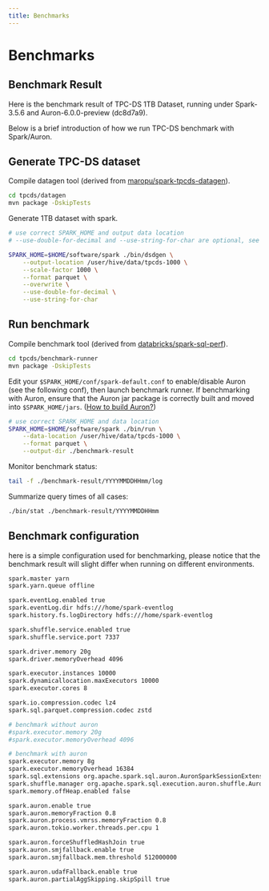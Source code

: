 ```yaml
---
title: Benchmarks
---
```


# Benchmarks

## Benchmark Result

Here is the benchmark result of TPC-DS 1TB Dataset, running under Spark-3.5.6 and Auron-6.0.0-preview (dc8d7a9).

<BenchmarkChart />

Below is a brief introduction of how we run TPC-DS benchmark with Spark/Auron.

## Generate TPC-DS dataset

Compile datagen tool (derived from [maropu/spark-tpcds-datagen](https://github.com/maropu/spark-tpcds-datagen])).
```bash
cd tpcds/datagen
mvn package -DskipTests
```

Generate 1TB dataset with spark.
```bash
# use correct SPARK_HOME and output data location
# --use-double-for-decimal and --use-string-for-char are optional, see dsdgen usage

SPARK_HOME=$HOME/software/spark ./bin/dsdgen \
    --output-location /user/hive/data/tpcds-1000 \
    --scale-factor 1000 \
    --format parquet \
    --overwrite \
    --use-double-for-decimal \
    --use-string-for-char
```

## Run benchmark

Compile benchmark tool (derived from [databricks/spark-sql-perf](https://github.com/databricks/spark-sql-perf)).
```bash
cd tpcds/benchmark-runner
mvn package -DskipTests
```

Edit your `$SPARK_HOME/conf/spark-default.conf` to enable/disable Auron (see the following conf), then launch benchmark runner.
If benchmarking with Auron, ensure that the Auron jar package is correctly built and moved into `$SPARK_HOME/jars`. ([How to build Auron?](https://github.com/kwai/auron/#build-from-source))
```bash
# use correct SPARK_HOME and data location
SPARK_HOME=$HOME/software/spark ./bin/run \
    --data-location /user/hive/data/tpcds-1000 \
    --format parquet \
    --output-dir ./benchmark-result
```

Monitor benchmark status:
```bash
tail -f ./benchmark-result/YYYYMMDDHHmm/log
```

Summarize query times of all cases:
```bash
./bin/stat ./benchmark-result/YYYYMMDDHHmm
```

## Benchmark configuration

here is a simple configuration used for benchmarking, please notice that the benchmark result will slight differ when running on different environments.

```sh
spark.master yarn
spark.yarn.queue offline

spark.eventLog.enabled true
spark.eventLog.dir hdfs:///home/spark-eventlog
spark.history.fs.logDirectory hdfs:///home/spark-eventlog

spark.shuffle.service.enabled true
spark.shuffle.service.port 7337

spark.driver.memory 20g
spark.driver.memoryOverhead 4096

spark.executor.instances 10000
spark.dynamicallocation.maxExecutors 10000
spark.executor.cores 8

spark.io.compression.codec lz4
spark.sql.parquet.compression.codec zstd

# benchmark without auron
#spark.executor.memory 20g
#spark.executor.memoryOverhead 4096

# benchmark with auron
spark.executor.memory 8g
spark.executor.memoryOverhead 16384
spark.sql.extensions org.apache.spark.sql.auron.AuronSparkSessionExtension
spark.shuffle.manager org.apache.spark.sql.execution.auron.shuffle.AuronShuffleManager
spark.memory.offHeap.enabled false

spark.auron.enable true
spark.auron.memoryFraction 0.8
spark.auron.process.vmrss.memoryFraction 0.8
spark.auron.tokio.worker.threads.per.cpu 1

spark.auron.forceShuffledHashJoin true
spark.auron.smjfallback.enable true
spark.auron.smjfallback.mem.threshold 512000000

spark.auron.udafFallback.enable true
spark.auron.partialAggSkipping.skipSpill true
```
